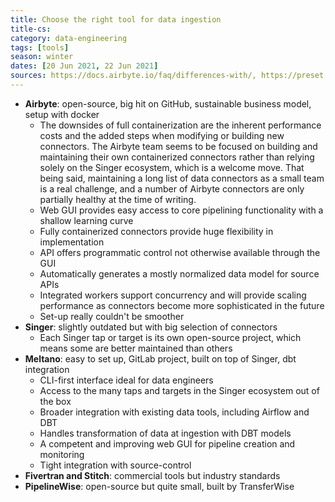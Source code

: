 ```yaml
---
title: Choose the right tool for data ingestion
title-cs: 
category: data-engineering
tags: [tools]
season: winter
dates: [20 Jun 2021, 22 Jun 2021]
sources: https://docs.airbyte.io/faq/differences-with/, https://preset.io/blog/2021-4-22-data-integration-tooling/
---
```


* **Airbyte**: open-source, big hit on GitHub, sustainable business model, setup with docker
	* The downsides of full containerization are the inherent performance costs and the added steps when modifying or building new connectors. The Airbyte team seems to be focused on building and maintaining their own containerized connectors rather than relying solely on the Singer ecosystem, which is a welcome move. That being said, maintaining a long list of data connectors as a small team is a real challenge, and a number of Airbyte connectors are only partially healthy at the time of writing.
	-   Web GUI provides easy access to core pipelining functionality with a shallow learning curve
	-   Fully containerized connectors provide huge flexibility in implementation
	-   API offers programmatic control not otherwise available through the GUI
	-   Automatically generates a mostly normalized data model for source APIs
	-   Integrated workers support concurrency and will provide scaling performance as connectors become more sophisticated in the future
	-   Set-up really couldn't be smoother
* **Singer**: slightly outdated but with big selection of connectors
	- Each Singer tap or target is its own open-source project, which means some are better maintained than others
* **Meltano**: easy to set up, GitLab project, built on top of Singer, dbt integration
	-   CLI-first interface ideal for data engineers
	-   Access to the many taps and targets in the Singer ecosystem out of the box
	-   Broader integration with existing data tools, including Airflow and DBT
	-   Handles transformation of data at ingestion with DBT models
	-   A competent and improving web GUI for pipeline creation and monitoring
	-   Tight integration with source-control
* **Fivertran and Stitch**: commercial tools but industry standards
* **PipelineWise**: open-source but quite small, built by TransferWise